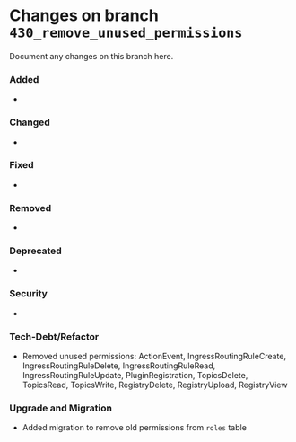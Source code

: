 # Changes on branch `430_remove_unused_permissions`
Document any changes on this branch here.
### Added
- 

### Changed
- 

### Fixed
- 

### Removed
- 

### Deprecated
- 

### Security
- 

### Tech-Debt/Refactor
- Removed unused permissions: ActionEvent, IngressRoutingRuleCreate, IngressRoutingRuleDelete, IngressRoutingRuleRead, IngressRoutingRuleUpdate, PluginRegistration, TopicsDelete, TopicsRead, TopicsWrite, RegistryDelete, RegistryUpload, RegistryView

### Upgrade and Migration
- Added migration to remove old permissions from `roles` table
